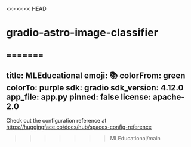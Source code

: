 <<<<<<< HEAD
# gradio-astro-image-classifier
=======
---
title: MLEducational
emoji: 📚
colorFrom: green
colorTo: purple
sdk: gradio
sdk_version: 4.12.0
app_file: app.py
pinned: false
license: apache-2.0
---

Check out the configuration reference at https://huggingface.co/docs/hub/spaces-config-reference
>>>>>>> MLEducational/main
